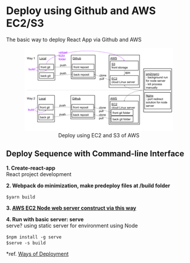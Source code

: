 # Deploy using Github and AWS EC2/S3
The basic way to deploy React App via Github and AWS

<p align="center">
  <img width="80%" src="./DeployBasic.png">
  <br>Deploy using EC2 and S3 of AWS
</p>

## Deploy Sequence with Command-line Interface
<b>1. Create-react-app</b><br>
React project development<br>

<b>2. Webpack do minimization, make predeploy files at /build folder</b><br>
```
$yarn build
```
<b>3. [AWS EC2 Node web server construct via this way](http://cinema4dr12.tistory.com/741)</b><br>

<b>4. Run with basic server: serve</b><br>
serve? using static server for environment using Node<br>
```
$npm install -g serve
$serve -s build
```
*ref. [Ways of Deployment](https://facebook.github.io/create-react-app/docs/deployment)<br>
